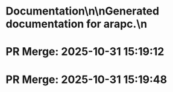 # Documentation\n\nGenerated documentation for arapc.\n

# PR Merge: 2025-10-31 15:19:12

# PR Merge: 2025-10-31 15:19:48
